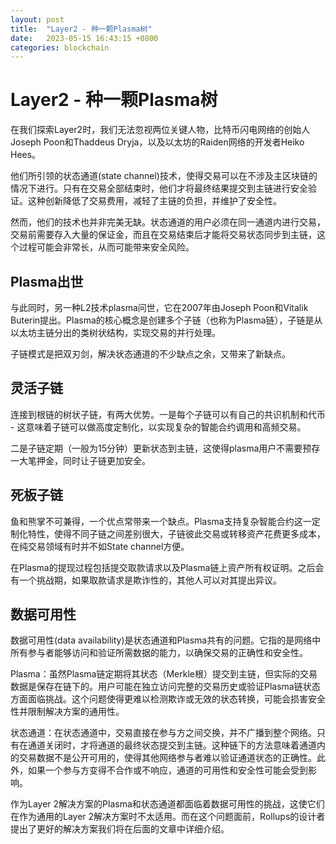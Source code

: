 ```yaml
---
layout: post
title:  "Layer2 - 种一颗Plasma树"
date:   2023-05-15 16:43:15 +0800
categories: blockchain
---
```


# Layer2 - 种一颗Plasma树

在我们探索Layer2时，我们无法忽视两位关键人物，比特币闪电网络的创始人Joseph Poon和Thaddeus Dryja，以及以太坊的Raiden网络的开发者Heiko Hees。

他们所引领的状态通道(state channel)技术，使得交易可以在不涉及主区块链的情况下进行。只有在交易全部结束时，他们才将最终结果提交到主链进行安全验证。这种创新降低了交易费用，减轻了主链的负担，并维护了安全性。

然而，他们的技术也并非完美无缺。状态通道的用户必须在同一通道内进行交易，交易前需要存入大量的保证金，而且在交易结束后才能将交易状态同步到主链，这个过程可能会非常长，从而可能带来安全风险。

## Plasma出世

与此同时，另一种L2技术plasma问世，它在2007年由Joseph Poon和Vitalik Buterin提出。Plasma的核心概念是创建多个子链（也称为Plasma链），子链是从以太坊主链分出的类树状结构，实现交易的并行处理。

子链模式是把双刃剑，解决状态通道的不少缺点之余，又带来了新缺点。

## 灵活子链

连接到根链的树状子链，有两大优势。一是每个子链可以有自己的共识机制和代币 - 这意味着子链可以做高度定制化，以实现复杂的智能合约调用和高频交易。

二是子链定期（一般为15分钟）更新状态到主链，这使得plasma用户不需要预存一大笔押金，同时让子链更加安全。

## 死板子链

鱼和熊掌不可兼得，一个优点常带来一个缺点。Plasma支持复杂智能合约这一定制化特性，使得不同子链之间差别很大，子链彼此交易或转移资产花费更多成本，在纯交易领域有时并不如State channel方便。

在Plasma的提现过程包括提交取款请求以及Plasma链上资产所有权证明。之后会有一个挑战期，如果取款请求是欺诈性的，其他人可以对其提出异议。

## 数据可用性

数据可用性(data availability)是状态通道和Plasma共有的问题。它指的是网络中所有参与者能够访问和验证所需数据的能力，以确保交易的正确性和安全性。

Plasma：虽然Plasma链定期将其状态（Merkle根）提交到主链，但实际的交易数据是保存在链下的。用户可能在独立访问完整的交易历史或验证Plasma链状态方面面临挑战。这个问题使得更难以检测欺诈或无效的状态转换，可能会损害安全性并限制解决方案的通用性。

状态通道：在状态通道中，交易直接在参与方之间交换，并不广播到整个网络。只有在通道关闭时，才将通道的最终状态提交到主链。这种链下的方法意味着通道内的交易数据不是公开可用的，使得其他网络参与者难以验证通道状态的正确性。此外，如果一个参与方变得不合作或不响应，通道的可用性和安全性可能会受到影响。

作为Layer 2解决方案的Plasma和状态通道都面临着数据可用性的挑战，这使它们在作为通用的Layer 2解决方案时不太适用。而在这个问题面前，Rollups的设计者提出了更好的解决方案我们将在后面的文章中详细介绍。
